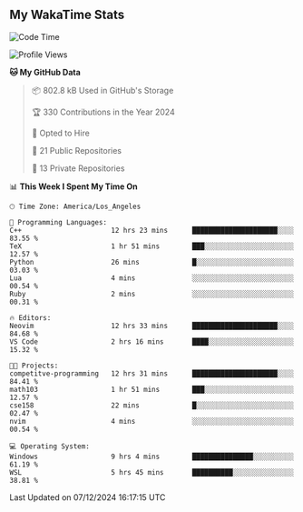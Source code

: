 ## My WakaTime Stats
<!--START_SECTION:waka-->
![Code Time](http://img.shields.io/badge/Code%20Time-189%20hrs%2011%20mins-blue)

![Profile Views](http://img.shields.io/badge/Profile%20Views-0-blue)

**🐱 My GitHub Data** 

> 📦 802.8 kB Used in GitHub's Storage 
 > 
> 🏆 330 Contributions in the Year 2024
 > 
> 💼 Opted to Hire
 > 
> 📜 21 Public Repositories 
 > 
> 🔑 13 Private Repositories 
 > 
📊 **This Week I Spent My Time On** 

```text
🕑︎ Time Zone: America/Los_Angeles

💬 Programming Languages: 
C++                      12 hrs 23 mins      █████████████████████░░░░   83.55 % 
TeX                      1 hr 51 mins        ███░░░░░░░░░░░░░░░░░░░░░░   12.57 % 
Python                   26 mins             █░░░░░░░░░░░░░░░░░░░░░░░░   03.03 % 
Lua                      4 mins              ░░░░░░░░░░░░░░░░░░░░░░░░░   00.54 % 
Ruby                     2 mins              ░░░░░░░░░░░░░░░░░░░░░░░░░   00.31 % 

🔥 Editors: 
Neovim                   12 hrs 33 mins      █████████████████████░░░░   84.68 % 
VS Code                  2 hrs 16 mins       ████░░░░░░░░░░░░░░░░░░░░░   15.32 % 

🐱‍💻 Projects: 
competitve-programming   12 hrs 31 mins      █████████████████████░░░░   84.41 % 
math103                  1 hr 51 mins        ███░░░░░░░░░░░░░░░░░░░░░░   12.57 % 
cse158                   22 mins             █░░░░░░░░░░░░░░░░░░░░░░░░   02.47 % 
nvim                     4 mins              ░░░░░░░░░░░░░░░░░░░░░░░░░   00.54 % 

💻 Operating System: 
Windows                  9 hrs 4 mins        ███████████████░░░░░░░░░░   61.19 % 
WSL                      5 hrs 45 mins       ██████████░░░░░░░░░░░░░░░   38.81 % 
```


 Last Updated on 07/12/2024 16:17:15 UTC
<!--END_SECTION:waka-->
